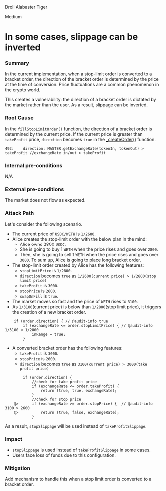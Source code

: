 Droll Alabaster Tiger

Medium

# In some cases, slippage can be inverted

### Summary
In the current implementation, when a stop-limit order is converted to a bracket order, the direction of the bracket order is determined by the price at the time of conversion. Price fluctuations are a common phenomenon in the crypto world.

This creates a vulnerability: the direction of a bracket order is dictated by the market rather than the user. As a result, slippage can be inverted.

### Root Cause
In the `fillStopLimitOrder()` function, the direction of a bracket order is determined by the current price.
If the current price is greater than `takeProfit` price, `direction` becomes `true` in the [_createOrder()](https://github.com/sherlock-audit/2024-11-oku/blob/main/oku-custom-order-types/contracts/automatedTrigger/Bracket.sol#L480-L493) function.

```solidity
492:    direction: MASTER.getExchangeRate(tokenIn, tokenOut) > takeProfit //exchangeRate in/out > takeProfit
```

### Internal pre-conditions
N/A

### External pre-conditions
The market does not flow as expected.

### Attack Path
Let's consider the following scenario.
- The current price of `USDC/WETH` is `1/2600`.
- Alice creates the stop-limit order with the below plan in the mind:
    - Alice owns 2800 `USDC`.
    - She is going to buy 1 `WETH` when the price rises and goes over `2800`.
    - Then, she is going to sell 1 `WETH` when the price rises and goes over `3000`.
  To sum up, Alice is going to place long bracket order. 
- The stop-limit order created by Alice has the following features:
    - `stopLimitPrice` is `1/2800`.
    - `direction` becomes `true` as `1/2600(current price) > 1/2800(stop limit price)`
    - `takeProfit` is `3000`.
    - `stopPrice` is `2600`.
    - `swapOnFill` is `true`.
- The market moves so fast and the price of `WETH` rises to `3100`.
- As `1/3100`(current price) is below than `1/2800`(stop limit price), it triggers the creation of a new bracket order.
```solidity
    if (order.direction) { // @audit-info true
        if (exchangeRate <= order.stopLimitPrice) { // @audit-info 1/3100 < 1/2800
            inRange = true;
        }
```
- A converted bracket order has the following features:
    - `takeProfit` is `3000`.
    - `stopPrice` is `2600`.
    - `direction` becomes `true` as `3100(current price) > 3000(take profit price)` 

```solidity
        if (order.direction) { 
            //check for take profit price
            if (exchangeRate <= order.takeProfit) { 
                return (true, true, exchangeRate);
            }
            //check for stop price
    @>      if (exchangeRate >= order.stopPrice) {  // @audit-info 3100 > 2600
    @>          return (true, false, exchangeRate); 
            }
```
As a result, `stopSlippage` will be used instead of `takeProfitSlippage`.

### Impact
- `stopSlippage` is used instead of `takeProfitSlippage` in some cases.
- Users face loss of funds due to this configuration.

### Mitigation
Add mechanism to handle this when a stop limit order is converted to a bracket order.